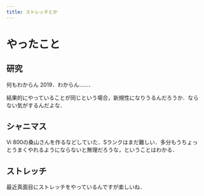 ```yaml
---
title: ストレッチとか
---
```


# やったこと

## 研究

何もわからん 2019．わからん……．

結果的にやっていることが同じという場合，新規性になりうるんだろうか．ならない気がするんだよな．

## シャニマス

Vi 800の桑山さんを作るなどしていた．Sランクはまだ難しい．多分もうちょっとうまくやれるようにならないと無理だろうな，ということはわかる．

## ストレッチ

最近真面目にストレッチをやっているんですが楽しいね．
